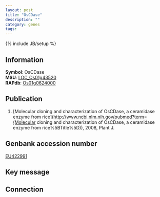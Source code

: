 ```yaml
---
layout: post
title: "OsCDase"
description: ""
category: genes
tags: 
---
```

{% include JB/setup %}

## Information
__Symbol__: OsCDase  
__MSU__: [LOC_Os01g43520](http://rice.plantbiology.msu.edu/cgi-bin/ORF_infopage.cgi?orf=LOC_Os01g43520)  
__RAPdb__: [Os01g0624000](http://rapdb.dna.affrc.go.jp/viewer/gbrowse_details/irgsp1?name=Os01g0624000)  

## Publication
1. [Molecular cloning and characterization of OsCDase, a ceramidase enzyme from rice](http://www.ncbi.nlm.nih.gov/pubmed?term=(Molecular cloning and characterization of OsCDase, a ceramidase enzyme from rice%5BTitle%5D)), 2008, Plant J.

## Genbank accession number
[EU422991](http://www.ncbi.nlm.nih.gov/nuccore/EU422991)

## Key message

## Connection


